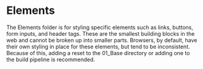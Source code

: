 # Elements

The Elements folder is for styling specific elements such as links, buttons, form inputs, and header tags. These are the smallest building blocks in the web and cannot be broken up into smaller parts. Browsers, by default, have their own styling in place for these elements, but tend to be inconsistent. Because of this, adding a reset to the 01_Base directory or adding one to the build pipeline is recommended.